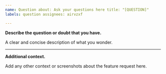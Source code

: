 ```yaml
---
name: Question about: Ask your questions here title: "[QUESTION]"
labels: question assignees: airvzxf

---
```


**Describe the question or doubt that you have.**

A clear and concise description of what you wonder.

---

**Additional context.**

Add any other context or screenshots about the feature request here.
